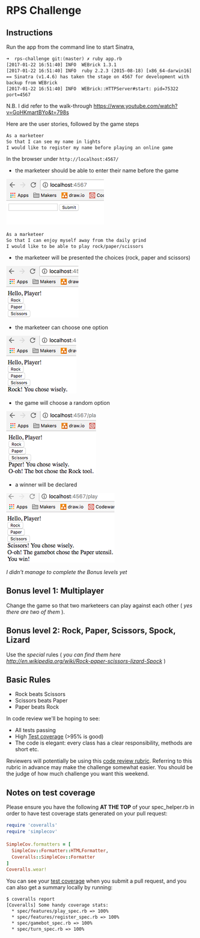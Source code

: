 # RPS Challenge

Instructions
-------
Run the app from the command line to start Sinatra,
```
➜  rps-challenge git:(master) ✗ ruby app.rb
[2017-01-22 16:51:40] INFO  WEBrick 1.3.1
[2017-01-22 16:51:40] INFO  ruby 2.2.3 (2015-08-18) [x86_64-darwin16]
== Sinatra (v1.4.6) has taken the stage on 4567 for development with backup from WEBrick
[2017-01-22 16:51:40] INFO  WEBrick::HTTPServer#start: pid=75322 port=4567
```
N.B. I did refer to the walk-through https://www.youtube.com/watch?v=GoHKmartBYo&t=798s

Here are the user stories, followed by the game steps

```
As a marketeer
So that I can see my name in lights
I would like to register my name before playing an online game
```
In the browser under `http://localhost:4567/`

- the marketeer should be able to enter their name before the game

![](https://github.com/Putterhead/rps-challenge/blob/master/US1submit__form.png)

```
As a marketeer
So that I can enjoy myself away from the daily grind
I would like to be able to play rock/paper/scissors
```

- the marketeer will be presented the choices (rock, paper and scissors)

![](https://github.com/Putterhead/rps-challenge/blob/master/US0utensil_options.png)

- the marketeer can choose one option

![](https://github.com/Putterhead/rps-challenge/blob/master/US2tool_confirmation.png)
- the game will choose a random option

![](https://github.com/Putterhead/rps-challenge/blob/master/US3Game_choses_randomly.png)
- a winner will be declared

![](https://github.com/Putterhead/rps-challenge/blob/master/US4winner_is_declared.png)

_I didn't manage to complete the Bonus levels yet_

## Bonus level 1: Multiplayer

Change the game so that two marketeers can play against each other ( _yes there are two of them_ ).

## Bonus level 2: Rock, Paper, Scissors, Spock, Lizard

Use the _special_ rules ( _you can find them here http://en.wikipedia.org/wiki/Rock-paper-scissors-lizard-Spock_ )

## Basic Rules

- Rock beats Scissors
- Scissors beats Paper
- Paper beats Rock

In code review we'll be hoping to see:

* All tests passing
* High [Test coverage](https://github.com/makersacademy/course/blob/master/pills/test_coverage.md) (>95% is good)
* The code is elegant: every class has a clear responsibility, methods are short etc.

Reviewers will potentially be using this [code review rubric](docs/review.md).  Referring to this rubric in advance may make the challenge somewhat easier.  You should be the judge of how much challenge you want this weekend.

Notes on test coverage
----------------------

Please ensure you have the following **AT THE TOP** of your spec_helper.rb in order to have test coverage stats generated
on your pull request:

```ruby
require 'coveralls'
require 'simplecov'

SimpleCov.formatters = [
  SimpleCov::Formatter::HTMLFormatter,
  Coveralls::SimpleCov::Formatter
]
Coveralls.wear!
```

You can see your [test coverage](https://github.com/makersacademy/course/blob/master/pills/test_coverage.md) when you submit a pull request, and you can also get a summary locally by running:

```
$ coveralls report
[Coveralls] Some handy coverage stats:
  * spec/features/play_spec.rb => 100%
  * spec/features/register_spec.rb => 100%
  * spec/gamebot_spec.rb => 100%
  * spec/turn_spec.rb => 100%

```
